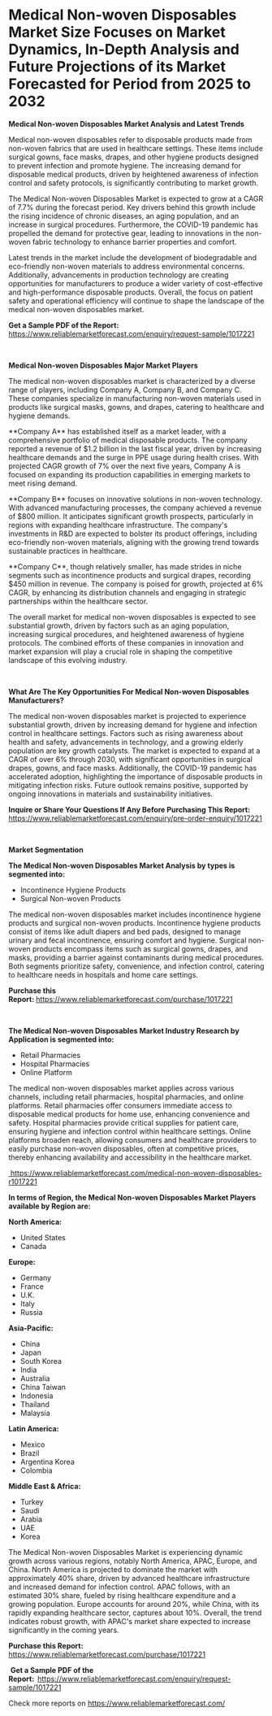 <p><h1>Medical Non-woven Disposables Market Size Focuses on Market Dynamics, In-Depth Analysis and Future Projections of its Market Forecasted for Period from 2025 to 2032</h1></p><p><strong>Medical Non-woven Disposables Market Analysis and Latest Trends</strong></p>
<p><p>Medical non-woven disposables refer to disposable products made from non-woven fabrics that are used in healthcare settings. These items include surgical gowns, face masks, drapes, and other hygiene products designed to prevent infection and promote hygiene. The increasing demand for disposable medical products, driven by heightened awareness of infection control and safety protocols, is significantly contributing to market growth.</p><p>The Medical Non-woven Disposables Market is expected to grow at a CAGR of 7.7% during the forecast period. Key drivers behind this growth include the rising incidence of chronic diseases, an aging population, and an increase in surgical procedures. Furthermore, the COVID-19 pandemic has propelled the demand for protective gear, leading to innovations in the non-woven fabric technology to enhance barrier properties and comfort.</p><p>Latest trends in the market include the development of biodegradable and eco-friendly non-woven materials to address environmental concerns. Additionally, advancements in production technology are creating opportunities for manufacturers to produce a wider variety of cost-effective and high-performance disposable products. Overall, the focus on patient safety and operational efficiency will continue to shape the landscape of the medical non-woven disposables market.</p></p>
<p><strong>Get a Sample PDF of the Report:&nbsp;</strong> <a href="https://www.reliablemarketforecast.com/enquiry/request-sample/1017221?utm_campaign=3216&utm_medium=2&utm_source=Github&utm_content=ia&utm_term=21032025&utm_id=medical-non-woven-disposables">https://www.reliablemarketforecast.com/enquiry/request-sample/1017221</a></p>
<p>&nbsp;</p>
<p><strong>Medical Non-woven Disposables Major Market Players</strong></p>
<p><p>The medical non-woven disposables market is characterized by a diverse range of players, including Company A, Company B, and Company C. These companies specialize in manufacturing non-woven materials used in products like surgical masks, gowns, and drapes, catering to healthcare and hygiene demands.</p><p>**Company A** has established itself as a market leader, with a comprehensive portfolio of medical disposable products. The company reported a revenue of $1.2 billion in the last fiscal year, driven by increasing healthcare demands and the surge in PPE usage during health crises. With projected CAGR growth of 7% over the next five years, Company A is focused on expanding its production capabilities in emerging markets to meet rising demand.</p><p>**Company B** focuses on innovative solutions in non-woven technology. With advanced manufacturing processes, the company achieved a revenue of $800 million. It anticipates significant growth prospects, particularly in regions with expanding healthcare infrastructure. The company's investments in R&D are expected to bolster its product offerings, including eco-friendly non-woven materials, aligning with the growing trend towards sustainable practices in healthcare.</p><p>**Company C**, though relatively smaller, has made strides in niche segments such as incontinence products and surgical drapes, recording $450 million in revenue. The company is poised for growth, projected at 6% CAGR, by enhancing its distribution channels and engaging in strategic partnerships within the healthcare sector.</p><p>The overall market for medical non-woven disposables is expected to see substantial growth, driven by factors such as an aging population, increasing surgical procedures, and heightened awareness of hygiene protocols. The combined efforts of these companies in innovation and market expansion will play a crucial role in shaping the competitive landscape of this evolving industry.</p></p>
<p>&nbsp;</p>
<p><strong>What Are The Key Opportunities For Medical Non-woven Disposables Manufacturers?</strong></p>
<p><p>The medical non-woven disposables market is projected to experience substantial growth, driven by increasing demand for hygiene and infection control in healthcare settings. Factors such as rising awareness about health and safety, advancements in technology, and a growing elderly population are key growth catalysts. The market is expected to expand at a CAGR of over 6% through 2030, with significant opportunities in surgical drapes, gowns, and face masks. Additionally, the COVID-19 pandemic has accelerated adoption, highlighting the importance of disposable products in mitigating infection risks. Future outlook remains positive, supported by ongoing innovations in materials and sustainability initiatives.</p></p>
<p><strong>Inquire or Share Your Questions If Any Before Purchasing This Report:</strong> <a href="https://www.reliablemarketforecast.com/enquiry/pre-order-enquiry/1017221?utm_campaign=3216&utm_medium=2&utm_source=Github&utm_content=ia&utm_term=21032025&utm_id=medical-non-woven-disposables">https://www.reliablemarketforecast.com/enquiry/pre-order-enquiry/1017221</a></p>
<p>&nbsp;</p>
<p><strong>Market Segmentation</strong></p>
<p><strong>The Medical Non-woven Disposables Market Analysis by types is segmented into:</strong></p>
<p><ul><li>Incontinence Hygiene Products</li><li>Surgical Non-woven Products</li></ul></p>
<p><p>The medical non-woven disposables market includes incontinence hygiene products and surgical non-woven products. Incontinence hygiene products consist of items like adult diapers and bed pads, designed to manage urinary and fecal incontinence, ensuring comfort and hygiene. Surgical non-woven products encompass items such as surgical gowns, drapes, and masks, providing a barrier against contaminants during medical procedures. Both segments prioritize safety, convenience, and infection control, catering to healthcare needs in hospitals and home care settings.</p></p>
<p><strong>Purchase this Report:&nbsp;</strong><a href="https://www.reliablemarketforecast.com/purchase/1017221?utm_campaign=3216&utm_medium=2&utm_source=Github&utm_content=ia&utm_term=21032025&utm_id=medical-non-woven-disposables">https://www.reliablemarketforecast.com/purchase/1017221</a></p>
<p>&nbsp;</p>
<p><strong>The Medical Non-woven Disposables Market Industry Research by Application is segmented into:</strong></p>
<p><ul><li>Retail Pharmacies</li><li>Hospital Pharmacies</li><li>Online Platform</li></ul></p>
<p><p>The medical non-woven disposables market applies across various channels, including retail pharmacies, hospital pharmacies, and online platforms. Retail pharmacies offer consumers immediate access to disposable medical products for home use, enhancing convenience and safety. Hospital pharmacies provide critical supplies for patient care, ensuring hygiene and infection control within healthcare settings. Online platforms broaden reach, allowing consumers and healthcare providers to easily purchase non-woven disposables, often at competitive prices, thereby enhancing availability and accessibility in the healthcare market.</p></p>
<p><a href="https://www.reliablemarketforecast.com/medical-non-woven-disposables-r1017221?utm_campaign=3216&utm_medium=2&utm_source=Github&utm_content=ia&utm_term=21032025&utm_id=medical-non-woven-disposables">&nbsp;https://www.reliablemarketforecast.com/medical-non-woven-disposables-r1017221</a></p>
<p><strong>In terms of Region, the Medical Non-woven Disposables Market Players available by Region are:</strong></p>
<p>
    <p> <strong> North America: </strong>
        <ul>
            <li>United States</li>
            <li>Canada</li>
        </ul>
        </p> 
    <p> <strong> Europe: </strong>
        <ul>
            <li>Germany</li>
            <li>France</li>
            <li>U.K.</li>
            <li>Italy</li>
            <li>Russia</li>
        </ul>
        </p> 
    <p> <strong> Asia-Pacific: </strong>
        <ul>
            <li>China</li>
            <li>Japan</li>
            <li>South Korea</li>
            <li>India</li>
            <li>Australia</li>
            <li>China Taiwan</li>
            <li>Indonesia</li>
            <li>Thailand</li>
            <li>Malaysia</li>
        </ul>
        </p> 
    <p> <strong> Latin America: </strong>
        <ul>
            <li>Mexico</li>
            <li>Brazil</li>
            <li>Argentina Korea</li>
            <li>Colombia</li>
        </ul>
        </p> 
    <p> <strong> Middle East & Africa: </strong>
        <ul>
            <li>Turkey</li>
            <li>Saudi</li>
            <li>Arabia</li>
            <li>UAE</li>
            <li>Korea</li>
        </ul>
    </p>
    </p>
<p><p>The Medical Non-woven Disposables Market is experiencing dynamic growth across various regions, notably North America, APAC, Europe, and China. North America is projected to dominate the market with approximately 40% share, driven by advanced healthcare infrastructure and increased demand for infection control. APAC follows, with an estimated 30% share, fueled by rising healthcare expenditure and a growing population. Europe accounts for around 20%, while China, with its rapidly expanding healthcare sector, captures about 10%. Overall, the trend indicates robust growth, with APAC's market share expected to increase significantly in the coming years.</p></p>
<p><strong>Purchase this Report: </strong><a href="https://www.reliablemarketforecast.com/purchase/1017221?utm_campaign=3216&utm_medium=2&utm_source=Github&utm_content=ia&utm_term=21032025&utm_id=medical-non-woven-disposables">https://www.reliablemarketforecast.com/purchase/1017221</a></p>
<p>&nbsp;<strong>Get a Sample PDF of the Report:&nbsp;&nbsp;</strong><a href="https://www.reliablemarketforecast.com/enquiry/request-sample/1017221?utm_campaign=3216&utm_medium=2&utm_source=Github&utm_content=ia&utm_term=21032025&utm_id=medical-non-woven-disposables">https://www.reliablemarketforecast.com/enquiry/request-sample/1017221</a></p>
<p><strong></strong></p>
<p>Check more reports on <a href="https://www.reliablemarketforecast.com/?utm_campaign=3216&utm_medium=2&utm_source=Github&utm_content=ia&utm_term=21032025&utm_id=medical-non-woven-disposables">https://www.reliablemarketforecast.com/</a></p>